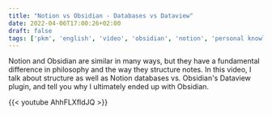 ```yaml
---
title: "Notion vs Obsidian - Databases vs Dataview"
date: 2022-04-06T17:00:26+02:00
draft: false
tags: ['pkm', 'english', 'video', 'obsidian', 'notion', 'personal knowledge management', 'dataview']
---
```

Notion and Obsidian are similar in many ways, but they have a fundamental difference in philosophy and the way they structure notes. In this video, I talk about structure as well as Notion databases vs. Obsidian's Dataview plugin, and tell you why I ultimately ended up with Obsidian.

{{< youtube AhhFLXfldJQ >}}
